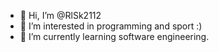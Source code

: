 - 👋 Hi, I’m @RlSk2112
- 👀 I’m interested in programming and sport :)
- 🌱 I’m currently learning software engineering.


